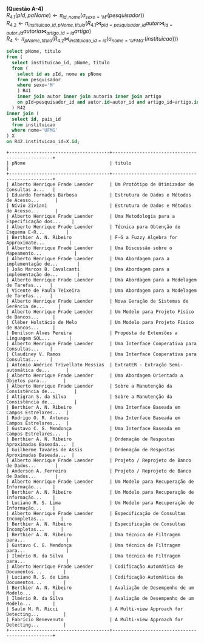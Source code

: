 **(Questão A-4)**  
${R_{4.1}}\left( {pId,paNome} \right) \leftarrow {\pi _{id,nome}}\left( {{\sigma _{sexo = 'M'}}\left( {pesquisador} \right)} \right)$  
${R_{4.2}} \leftarrow {\pi _{instituicao\_id,pNome,titulo}}\left( {{R_{4.1}}{ \bowtie _{pId = pesquisador\_id}}autor{ \bowtie _{id = autor\_id}}autoria{ \bowtie _{artigo\_id = id}}artigo} \right)$  
${R_4} \leftarrow {\pi _{pNome,titulo}}\left( {{R_{4.2}}{ \bowtie _{instituicao\_id = id}}\left( {{\sigma _{nome = 'UFMG'}}\left( {instituicao} \right)} \right)} \right)$

```sql
select pNome, titulo
from (
  select instituicao_id, pNome, titulo
  from (
    select id as pId, nome as pNome
    from pesquisador
    where sexo='M'
    ) R41
    inner join autor inner join autoria inner join artigo
    on pId=pesquisador_id and autor.id=autor_id and artigo_id=artigo.id
  ) R42
inner join (
  select id, pais_id
  from instituicao
  where nome='UFMG'
) X
on R42.instituicao_id=X.id;
```
```
+-------------------------------------+------------------------------------------------+
| pNome                               | titulo                                         |
+-------------------------------------+------------------------------------------------+
| Alberto Henrique Frade Laender      | Um Protótipo de Otimizador de Consultas a...   |
| Eduardo Fernades Barbosa            | Estrutura de Dados e Métodos de Acesso...      |
| Nívio Ziviani                       | Estrutura de Dados e Métodos de Acesso...      |
| Alberto Henrique Frade Laender      | Uma Metodologia para a Especificação dos...    |
| Alberto Henrique Frade Laender      | Técnica para Obtenção de Esquema E-R...        |
| Berthier A. N. Ribeiro              | F-G a Fuzzy Algebra for Approximate...         |
| Alberto Henrique Frade Laender      | Uma Discussão sobre o Mapeamento...            |
| Alberto Henrique Frade Laender      | Uma Abordagem para a implementação de...       |
| João Marcos B. Cavalcanti           | Uma Abordagem para a implementação de...       |
| Alberto Henrique Frade Laender      | Uma Abordagem para a Modelagem de Tarefas...   |
| Vicente de Paula Teixeira           | Uma Abordagem para a Modelagem de Tarefas...   |
| Alberto Henrique Frade Laender      | Nova Geração de Sistemas de Gerência de...     |
| Alberto Henrique Frade Laender      | Um Modelo para Projeto Físico de Bancos...     |
| Cléber Holstácio de Melo            | Um Modelo para Projeto Físico de Bancos...     |
| Denilson Alves Pereira              | Proposta de Extensões a Linguagem SQL...       |
| Alberto Henrique Frade Laender      | Uma Interface Cooperativa para Consultas...    |
| Claudiney V. Ramos                  | Uma Interface Cooperativa para Consultas...    |
| Antonio Américo Trivellato Messias  | ExtratER - Extração Semi-automática de...      |
| Alberto Henrique Frade Laender      | Uma Abordagem Orientada a Objetos para...      |
| Alberto Henrique Frade Laender      | Sobre a Manutenção da Consistência de...       |
| Altigran S. da Silva                | Sobre a Manutenção da Consistência de...       |
| Berthier A. N. Ribeiro              | Uma Interface Baseada em Campos Estrelares...  |
| Rodrigo O. R. Antunes               | Uma Interface Baseada em Campos Estrelares...  |
| Gustavo C. G. Mendonça              | Uma Interface Baseada em Campos Estrelares...  |
| Berthier A. N. Ribeiro              | Ordenação de Respostas Aproximadas Baseada...  |
| Guilherme Tavares de Assis          | Ordenação de Respostas Aproximadas Baseada...  |
| Alberto Henrique Frade Laender      | Projeto / Reprojeto de Banco de Dados...       |
| Anderson A. Ferreira                | Projeto / Reprojeto de Banco de Dados...       |
| Alberto Henrique Frade Laender      | Um Modelo para Recuperação de Informação...    |
| Berthier A. N. Ribeiro              | Um Modelo para Recuperação de Informação...    |
| Luciano R. S. Lima                  | Um Modelo para Recuperação de Informação...    |
| Alberto Henrique Frade Laender      | Especificação de Consultas Incompletas...      |
| Berthier A. N. Ribeiro              | Especificação de Consultas Incompletas...      |
| Berthier A. N. Ribeiro              | Uma técnica de Filtragem para...               |
| Gustavo C. G. Mendonça              | Uma técnica de Filtragem para...               |
| Ilmério R. da Silva                 | Uma técnica de Filtragem para...               |
| Alberto Henrique Frade Laender      | Codificação Automática de Documentos...        |
| Luciano R. S. de Lima               | Codificação Automática de Documentos...        |
| Berthier A. N. Ribeiro              | Avaliação de Desempenho de um Modelo...        |
| Ilmério R. da Silva                 | Avaliação de Desempenho de um Modelo...        |
| Saulo M. R. Ricci                   | A Multi-view Approach for Detecting...         |
| Fabrício Benevenuto                 | A Multi-view Approach for Detecting...         |
+-------------------------------------+------------------------------------------------+
```

<!--
+-------------------------------------+--------------------------------------------------------------------------------------------------------------------------------------+
| pNome                               | titulo                                                                                                                               |
+-------------------------------------+--------------------------------------------------------------------------------------------------------------------------------------+
| Alberto Henrique Frade Laender      | Um Protótipo de Otimizador de Consultas a Banco de Dados Relacionais com Base de Conhecimento Multinível                             |
| Eduardo Fernades Barbosa            | Estrutura de Dados e Métodos de Acesso para Discos Óticos de Apenas-Leitura                                                          |
| Nívio Ziviani                       | Estrutura de Dados e Métodos de Acesso para Discos Óticos de Apenas-Leitura                                                          |
| Alberto Henrique Frade Laender      | Uma Metodologia para a Especificação dos Aspectos Dinâmicos de um Sistema de Informação                                              |
| Alberto Henrique Frade Laender      | Técnica para Obtenção de Esquema E-R a partir de Texto Originado na Análise de Requisitos                                            |
| Berthier A. N. Ribeiro              | F-G a Fuzzy Algebra for Approximate Answering in Databases                                                                           |
| Alberto Henrique Frade Laender      | Uma Discussão sobre o Mapeamento Relacional Correto de Estruturas Complexas de Especialização em Esquemas Entidade-Relacionamento    |
| Alberto Henrique Frade Laender      | Uma Abordagem para a implementação de um Modelo Temporal Orientado a Objetos usando SGBD's Relacionais                               |
| João Marcos B. Cavalcanti           | Uma Abordagem para a implementação de um Modelo Temporal Orientado a Objetos usando SGBD's Relacionais                               |
| Alberto Henrique Frade Laender      | Uma Abordagem para a Modelagem de Tarefas de Escritórios Usando Redes de Petri                                                       |
| Vicente de Paula Teixeira           | Uma Abordagem para a Modelagem de Tarefas de Escritórios Usando Redes de Petri                                                       |
| Alberto Henrique Frade Laender      | Nova Geração de Sistemas de Gerência de Banco de Dados                                                                               |
| Alberto Henrique Frade Laender      | Um Modelo para Projeto Físico de Bancos de Dados Relacionais                                                                         |
| Cléber Holstácio de Melo            | Um Modelo para Projeto Físico de Bancos de Dados Relacionais                                                                         |
| Denilson Alves Pereira              | Proposta de Extensões a Linguagem SQL para Suportar Gerenciamento de Modelos                                                         |
| Alberto Henrique Frade Laender      | Uma Interface Cooperativa para Consultas a Banco de Dados Relacionais                                                                |
| Claudiney V. Ramos                  | Uma Interface Cooperativa para Consultas a Banco de Dados Relacionais                                                                |
| Antonio Américo Trivellato Messias  | ExtratER - Extração Semi-automática de Esquemas E-R a Partir de Textos                                                               |
| Alberto Henrique Frade Laender      | Uma Abordagem Orientada a Objetos para o Projeto Lógico de Bancos de Dados Relacionais                                               |
| Alberto Henrique Frade Laender      | Sobre a Manutenção da Consistência de Representações Relacionais Otimizadas de Esquemas ER                                           |
| Altigran S. da Silva                | Sobre a Manutenção da Consistência de Representações Relacionais Otimizadas de Esquemas ER                                           |
| Berthier A. N. Ribeiro              | Uma Interface Baseada em Campos Estrelares para Consultas a Bases de Dados Textuais                                                  |
| Rodrigo O. R. Antunes               | Uma Interface Baseada em Campos Estrelares para Consultas a Bases de Dados Textuais                                                  |
| Gustavo C. G. Mendonça              | Uma Interface Baseada em Campos Estrelares para Consultas a Bases de Dados Textuais                                                  |
| Berthier A. N. Ribeiro              | Ordenação de Respostas Aproximadas Baseada no Modelo AutoClass                                                                       |
| Guilherme Tavares de Assis          | Ordenação de Respostas Aproximadas Baseada no Modelo AutoClass                                                                       |
| Alberto Henrique Frade Laender      | Projeto / Reprojeto de Banco de Dados Relacionais: a Ferramenta DB-Tool                                                              |
| Anderson A. Ferreira                | Projeto / Reprojeto de Banco de Dados Relacionais: a Ferramenta DB-Tool                                                              |
| Alberto Henrique Frade Laender      | Um Modelo para Recuperação de Informação Especializada Aplicado a Bases de Dados Médicas Semi-Estruturadas                           |
| Berthier A. N. Ribeiro              | Um Modelo para Recuperação de Informação Especializada Aplicado a Bases de Dados Médicas Semi-Estruturadas                           |
| Luciano R. S. Lima                  | Um Modelo para Recuperação de Informação Especializada Aplicado a Bases de Dados Médicas Semi-Estruturadas                           |
| Alberto Henrique Frade Laender      | Especificação de Consultas Incompletas em Banco de Dados Relacionais                                                                 |
| Berthier A. N. Ribeiro              | Especificação de Consultas Incompletas em Banco de Dados Relacionais                                                                 |
| Berthier A. N. Ribeiro              | Uma técnica de Filtragem para Recuperação de Informação                                                                              |
| Gustavo C. G. Mendonça              | Uma técnica de Filtragem para Recuperação de Informação                                                                              |
| Ilmério R. da Silva                 | Uma técnica de Filtragem para Recuperação de Informação                                                                              |
| Alberto Henrique Frade Laender      | Codificação Automática de Documentos em Bases de Dados Médicas: Um Estudo Comparativo                                                |
| Luciano R. S. de Lima               | Codificação Automática de Documentos em Bases de Dados Médicas: Um Estudo Comparativo                                                |
| Berthier A. N. Ribeiro              | Avaliação de Desempenho de um Modelo Bayesiano para Recuperação de Informação em Bibliotecas Digitais                                |
| Ilmério R. da Silva                 | Avaliação de Desempenho de um Modelo Bayesiano para Recuperação de Informação em Bibliotecas Digitais                                |
| Saulo M. R. Ricci                   | A Multi-view Approach for Detecting Non-Cooperative Users in Online Video Sharing Systems                                            |
| Fabrício Benevenuto                 | A Multi-view Approach for Detecting Non-Cooperative Users in Online Video Sharing Systems                                            |
+-------------------------------------+--------------------------------------------------------------------------------------------------------------------------------------+ -->
